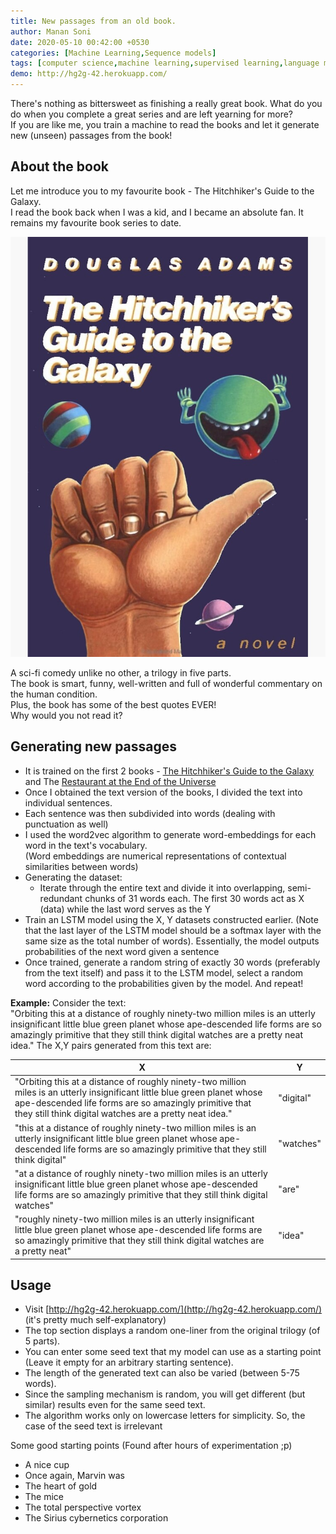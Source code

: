 ```yaml
---
title: New passages from an old book.
author: Manan Soni
date: 2020-05-10 00:42:00 +0530
categories: [Machine Learning,Sequence models]
tags: [computer science,machine learning,supervised learning,language model,live,cool]
demo: http://hg2g-42.herokuapp.com/
---
```


There's nothing as bittersweet as finishing a really great book. What do you do when you complete a great series and are left yearning for more?  
If you are like me, you train a machine to read the books and let it generate new (unseen) passages from the book!


## About the book
Let me introduce you to my favourite book - The Hitchhiker's Guide to the Galaxy.  
I read the book back when I was a kid, and I became an absolute fan. It remains my favourite book series to date.

<div class="row">
  <div class="col-4"></div>
  <div class="col-4">
    <img class="img-responsive img-rounded" src="/assets/img/post_imgs/hg2g.jpg" alt="hg2g">
  </div>
  <div class="col-4"></div>
</div>  

A sci-fi comedy unlike no other, a trilogy in five parts.  
The book is smart, funny, well-written and full of wonderful commentary on the human condition.  
Plus, the book has some of the best quotes EVER!  
Why would you not read it?

## Generating new passages
* It is trained on the first 2 books - [The Hitchhiker's Guide to the Galaxy](https://www.goodreads.com/book/show/386162.The_Hitchhiker_s_Guide_to_the_Galaxy) and The [Restaurant at the End of the Universe](https://www.goodreads.com/book/show/8695.The_Restaurant_at_the_End_of_the_Universe)
* Once I obtained the text version of the books, I divided the text into individual sentences.
* Each sentence was then subdivided into words (dealing with punctuation as well)
* I used the word2vec algorithm to generate word-embeddings for each word in the text's vocabulary.  
  (Word embeddings are numerical representations of contextual similarities between words)
* Generating the dataset:
  * Iterate through the entire text and divide it into overlapping, semi-redundant chunks of 31 words each. The first 30 words act as X (data) while the last word serves as the Y   
* Train an LSTM model using the X, Y datasets constructed earlier. (Note that the last layer of the LSTM model should be a softmax layer with the same size as the total number of words). Essentially, the model outputs probabilities of the next word given a sentence
* Once trained, generate a random string of exactly 30 words (preferably from the text itself) and pass it to the LSTM model, select a random word according to the probabilities given by the model. And repeat!  

**Example:** Consider the text:  
"Orbiting this at a distance of roughly ninety-two  million  miles is  an  utterly insignificant little blue green planet whose ape-descended life forms are so amazingly primitive that  they  still think digital watches are a pretty neat idea."
The X,Y pairs generated from this text are:  
<table class="table table-responsive scroll">
  <thead>
    <tr>
      <th>X</th>
      <th>Y</th>
    </tr>
  </thead>
  <tbody>
    <tr>
      <td markdown="span">"Orbiting this at a distance of roughly ninety-two  million  miles is  an  utterly insignificant little blue green planet whose ape-descended life forms are so amazingly primitive that  they  still think digital watches are a pretty neat idea."  </td>
      <td markdown="span">"digital"</td>
    </tr>
    <tr>
      <td markdown="span">"this at a distance of roughly ninety-two  million  miles is  an  utterly insignificant little blue green planet whose ape-descended life forms are so amazingly primitive that  they  still think digital"</td>
      <td markdown="span">"watches"</td>
    </tr>
    <tr>
      <td markdown="span">"at a distance of roughly ninety-two  million  miles is  an  utterly insignificant little blue green planet whose ape-descended life forms are so amazingly primitive that  they  still think digital watches"</td>
      <td markdown="span">"are"</td>
    </tr>
    <tr>
      <td markdown="span">"roughly ninety-two  million  miles is  an  utterly insignificant little blue green planet whose ape-descended life forms are so amazingly primitive that  they  still think digital watches are a pretty neat"</td>
      <td markdown="span">"idea"</td>
    </tr>
  </tbody>
</table>

## Usage
* Visit [http://hg2g-42.herokuapp.com/](http://hg2g-42.herokuapp.com/) (it's pretty much self-explanatory)
* The top section displays a random one-liner from the original trilogy (of 5 parts).  
* You can enter some seed text that my model can use as a starting point (Leave it empty for an arbitrary starting sentence).  
* The length of the generated text can also be varied (between 5-75 words).  
* Since the sampling mechanism is random, you will get different (but similar) results even for the same seed text.
* The algorithm works only on lowercase letters for simplicity. So, the case of the seed text is irrelevant   

Some good starting points (Found after hours of experimentation ;p)
* A nice cup
* Once again, Marvin was
* The heart of gold
* The mice
* The total perspective vortex
* The Sirius cybernetics corporation
